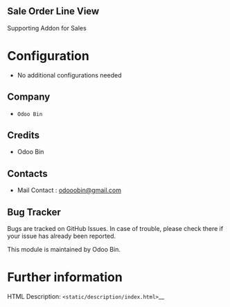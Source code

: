 Sale Order Line View
------------------
Supporting Addon for Sales


Configuration
=============
* No additional configurations needed

Company
-------
* `Odoo Bin`

Credits
-------
* Odoo Bin

Contacts
--------
* Mail Contact : odooobin@gmail.com

Bug Tracker
-----------
Bugs are tracked on GitHub Issues. In case of trouble, please check there if your issue has already been reported.

This module is maintained by Odoo Bin.

Further information
===================
HTML Description: `<static/description/index.html>`__


